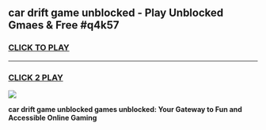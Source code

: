 
## car drift game unblocked - Play Unblocked Gmaes & Free #q4k57
<h3>
<a href="https://news.freeplayer.one?title=car_drift_game_unblocked&ref=03M">CLICK TO PLAY</a></h3>
<hr>

<h3>
<a href="https://news.freeplayer.one?title=car_drift_game_unblocked&ref=03M">CLICK 2 PLAY</a>
  
</h3>

<a href="https://news.freeplayer.one?title=car_drift_game_unblocked&ref=03M"><img src="https://clearcache.store/games.png"></a>


**car drift game unblocked games unblocked: Your Gateway to Fun and Accessible Online Gaming**
